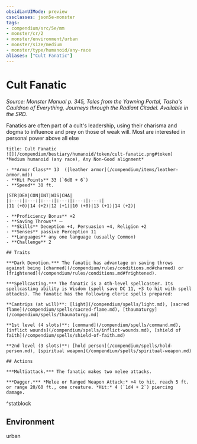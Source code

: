 ```yaml
---
obsidianUIMode: preview
cssclasses: json5e-monster
tags:
- compendium/src/5e/mm
- monster/cr/2
- monster/environment/urban
- monster/size/medium
- monster/type/humanoid/any-race
aliases: ["Cult Fanatic"]
---
```

# Cult Fanatic
*Source: Monster Manual p. 345, Tales from the Yawning Portal, Tasha's Cauldron of Everything, Journeys through the Radiant Citadel. Available in the SRD.*  

Fanatics are often part of a cult's leadership, using their charisma and dogma to influence and prey on those of weak will. Most are interested in personal power above all else

```ad-statblock
title: Cult Fanatic
![](/compendium/bestiary/humanoid/token/cult-fanatic.png#token)
*Medium humanoid (any race), Any Non-Good alignment*

- **Armor Class** 13  ([leather armor](/compendium/items/leather-armor.md))
- **Hit Points** 33 (`6d8 + 6`)
- **Speed** 30 ft.

|STR|DEX|CON|INT|WIS|CHA|
|:---:|:---:|:---:|:---:|:---:|:---:|
|11 (+0)|14 (+2)|12 (+1)|10 (+0)|13 (+1)|14 (+2)|

- **Proficiency Bonus** +2
- **Saving Throws** ⏤
- **Skills** Deception +4, Persuasion +4, Religion +2
- **Senses** passive Perception 11
- **Languages** any one language (usually Common)
- **Challenge** 2

## Traits

***Dark Devotion.*** The fanatic has advantage on saving throws against being [charmed](/compendium/rules/conditions.md#charmed) or [frightened](/compendium/rules/conditions.md#frightened).

***Spellcasting.*** The fanatic is a 4th-level spellcaster. Its spellcasting ability is Wisdom (spell save DC 11, +3 to hit with spell attacks). The fanatic has the following cleric spells prepared:

**Cantrips (at will)**: [light](/compendium/spells/light.md), [sacred flame](/compendium/spells/sacred-flame.md), [thaumaturgy](/compendium/spells/thaumaturgy.md)

**1st level (4 slots)**: [command](/compendium/spells/command.md), [inflict wounds](/compendium/spells/inflict-wounds.md), [shield of faith](/compendium/spells/shield-of-faith.md)

**2nd level (3 slots)**: [hold person](/compendium/spells/hold-person.md), [spiritual weapon](/compendium/spells/spiritual-weapon.md)

## Actions

***Multiattack.*** The fanatic makes two melee attacks.

***Dagger.*** *Melee or Ranged Weapon Attack:* +4 to hit, reach 5 ft. or range 20/60 ft., one creature. *Hit:* 4 (`1d4 + 2`) piercing damage.
```
^statblock

## Environment

urban